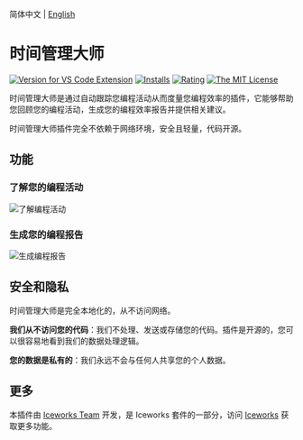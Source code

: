 简体中文 | [English](https://github.com/ice-lab/iceworks/blob/master/extensions/iceworks-time-master/README.md)

# 时间管理大师

[![Version for VS Code Extension](https://vsmarketplacebadge.apphb.com/version-short/iceworks-team.iceworks-time-master.svg?logo=visual-studio-code)](https://marketplace.visualstudio.com/items?itemName=iceworks-team.iceworks-time-master)
[![Installs](https://vsmarketplacebadge.apphb.com/installs-short/iceworks-team.iceworks-time-master.svg)](https://marketplace.visualstudio.com/items?itemName=iceworks-team.iceworks-time-master)
[![Rating](https://vsmarketplacebadge.apphb.com/rating-short/iceworks-team.iceworks-time-master.svg)](https://marketplace.visualstudio.com/items?itemName=iceworks-team.iceworks-time-master)
[![The MIT License](https://img.shields.io/badge/license-MIT-blue.svg)](http://opensource.org/licenses/MIT)

时间管理大师是通过自动跟踪您编程活动从而度量您编程效率的插件，它能够帮助您回顾您的编程活动，生成您的编程效率报告并提供相关建议。

时间管理大师插件完全不依赖于网络环境，安全且轻量，代码开源。

## 功能

### 了解您的编程活动

![了解编程活动](https://img.alicdn.com/tfs/TB1fbiz1UY1gK0jSZFMXXaWcVXa-1048-915.png)

### 生成您的编程报告

![生成编程报告](https://img.alicdn.com/tfs/TB1AOKRmJTfau8jSZFwXXX1mVXa-1117-817.png)

## 安全和隐私

时间管理大师是完全本地化的，从不访问网络。

**我们从不访问您的代码**：我们不处理、发送或存储您的代码。插件是开源的，您可以很容易地看到我们的数据处理逻辑。

**您的数据是私有的**：我们永远不会与任何人共享您的个人数据。

## 更多

本插件由 [Iceworks Team](https://marketplace.visualstudio.com/publishers/iceworks-team) 开发，是 Iceworks 套件的一部分，访问 [Iceworks](https://marketplace.visualstudio.com/items?itemName=iceworks-team.iceworks) 获取更多功能。
